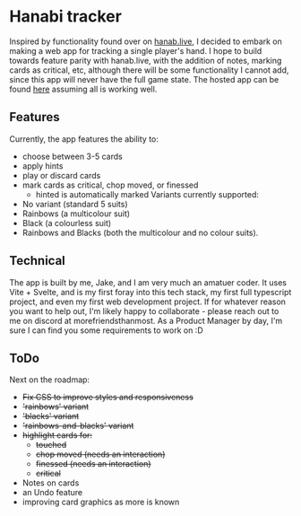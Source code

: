 # Hanabi tracker

Inspired by functionality found over on [hanab.live](https://hanab.live), I decided to embark on making a web app for tracking a single player's hand. I hope to build towards feature parity with hanab.live, with the addition of notes, marking cards as critical, etc, although there will be some functionality I cannot add, since this app will never have the full game state. The hosted app can be found [here](https://jparkhouse.github.io/hanabi-tracker/) assuming all is working well.

## Features

Currently, the app features the ability to:
- choose between 3-5 cards
- apply hints
- play or discard cards
- mark cards as critical, chop moved, or finessed
    - hinted is automatically marked
Variants currently supported:
- No variant (standard 5 suits)
- Rainbows (a multicolour suit)
- Black (a colourless suit)
- Rainbows and Blacks (both the multicolour and no colour suits).

## Technical

The app is built by me, Jake, and I am very much an amatuer coder. It uses Vite + Svelte, and is my first foray into this tech stack, my first full typescript project, and even my first web development project. If for whatever reason you want to help out, I'm likely happy to collaborate - please reach out to me on discord at morefriendsthanmost. As a Product Manager by day, I'm sure I can find you some requirements to work on :D

## ToDo

Next on the roadmap:
- ~~Fix CSS to improve styles and responsiveness~~
- ~~'rainbows' variant~~
- ~~'blacks' variant~~
- ~~'rainbows-and-blacks' variant~~
- ~~highlight cards for:~~
    - ~~touched~~
    - ~~chop moved (needs an interaction)~~
    - ~~finessed (needs an interaction)~~
    - ~~critical~~
- Notes on cards
- an Undo feature
- improving card graphics as more is known
